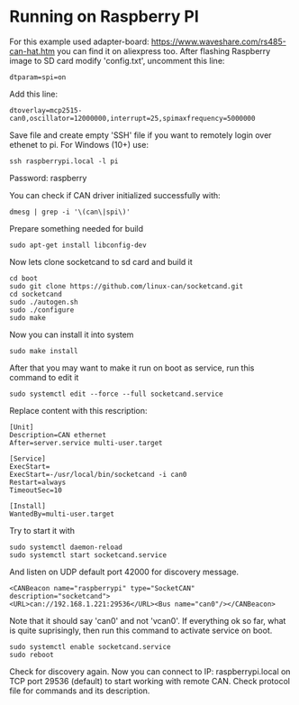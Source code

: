 Running on Raspberry PI
===================

For this example used adapter-board: https://www.waveshare.com/rs485-can-hat.htm you can find it on aliexpress too.
After flashing Raspberry image to SD card modify 'config.txt', uncomment this line:

	dtparam=spi=on

Add this line:

	dtoverlay=mcp2515-can0,oscillator=12000000,interrupt=25,spimaxfrequency=5000000

Save file and create empty 'SSH' file if you want to remotely login over ethenet to pi.
For Windows (10+) use:

	ssh raspberrypi.local -l pi

Password: raspberry

You can check if CAN driver initialized successfully with:

	dmesg | grep -i '\(can\|spi\)'

Prepare something needed for build

	sudo apt-get install libconfig-dev

Now lets clone socketcand to sd card and build it

	cd boot
	sudo git clone https://github.com/linux-can/socketcand.git
	cd socketcand
	sudo ./autogen.sh
	sudo ./configure
	sudo make

Now you can install it into system

	sudo make install
	
After that you may want to make it run on boot as service, run this command to edit it
	
	sudo systemctl edit --force --full socketcand.service

Replace content with this rescription:

	[Unit]
	Description=CAN ethernet
	After=server.service multi-user.target

	[Service]
	ExecStart=
	ExecStart=-/usr/local/bin/socketcand -i can0
	Restart=always
	TimeoutSec=10

	[Install]
	WantedBy=multi-user.target

Try to start it with

	sudo systemctl daemon-reload
	sudo systemctl start socketcand.service

And listen on UDP default port 42000 for discovery message.

	<CANBeacon name="raspberrypi" type="SocketCAN" description="socketcand">
	<URL>can://192.168.1.221:29536</URL><Bus name="can0"/></CANBeacon>

Note that it should say 'can0' and not 'vcan0'. 
If everything ok so far, what is quite suprisingly, then run this command to activate service on boot.

	sudo systemctl enable socketcand.service
	sudo reboot
	
Check for discovery again.
Now you can connect to IP: raspberrypi.local on TCP port 29536 (default) to start working with remote CAN. Check protocol file for commands and its description.